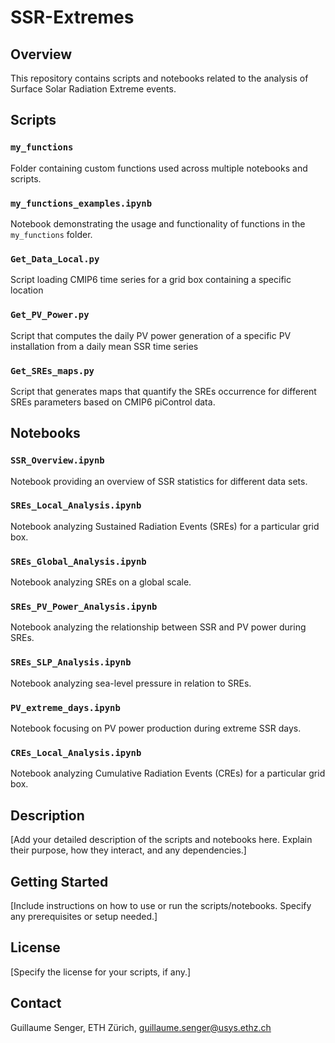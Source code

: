 # SSR-Extremes

## Overview
This repository contains scripts and notebooks related to the analysis of Surface Solar Radiation Extreme events.

## Scripts

### `my_functions`
Folder containing custom functions used across multiple notebooks and scripts.

### `my_functions_examples.ipynb`
Notebook demonstrating the usage and functionality of functions in the `my_functions` folder.

### `Get_Data_Local.py`
Script loading CMIP6 time series for a grid box containing a specific location

### `Get_PV_Power.py`
Script that computes the daily PV power generation of a specific PV installation from a daily mean SSR time series

### `Get_SREs_maps.py`
Script that generates maps that quantify the SREs occurrence for different SREs parameters based on CMIP6 piControl data.

## Notebooks

### `SSR_Overview.ipynb`
Notebook providing an overview of SSR statistics for different data sets.

### `SREs_Local_Analysis.ipynb`
Notebook analyzing Sustained Radiation Events (SREs) for a particular grid box.

### `SREs_Global_Analysis.ipynb`
Notebook analyzing SREs on a global scale.

### `SREs_PV_Power_Analysis.ipynb`
Notebook analyzing the relationship between SSR and PV power during SREs.

### `SREs_SLP_Analysis.ipynb`
Notebook analyzing sea-level pressure in relation to SREs.

### `PV_extreme_days.ipynb`
Notebook focusing on PV power production during extreme SSR days.

### `CREs_Local_Analysis.ipynb`
Notebook analyzing Cumulative Radiation Events (CREs) for a particular grid box.

## Description
[Add your detailed description of the scripts and notebooks here. Explain their purpose, how they interact, and any dependencies.]

## Getting Started
[Include instructions on how to use or run the scripts/notebooks. Specify any prerequisites or setup needed.]

## License
[Specify the license for your scripts, if any.]

## Contact
Guillaume Senger, ETH Zürich, guillaume.senger@usys.ethz.ch

